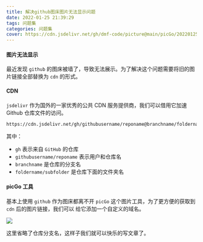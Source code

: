```yaml
---
title: 解决github图床图片无法显示问题
date: 2022-01-25 21:39:29
tags: 问题集
categories: 问题集
cover: https://cdn.jsdelivr.net/gh/dmf-code/picture@main/picGo/20220125214108.png
---
```


#### 图片无法显示

最近发现 `github` 的图床被墙了，导致无法展示。为了解决这个问题需要将旧的图片链接全部替换为 `cdn` 的形式。

#### CDN

`jsdelivr` 作为国外的一家优秀的公共 CDN 服务提供商，我们可以借用它加速 Github 仓库文件的访问。

```text
https://cdn.jsdelivr.net/gh/githubusername/reponame@branchname/foldername/subfolder
```

其中：

- `gh` 表示来自 `GitHub` 的仓库
- `githubusername/reponame` 表示用户和仓库名
- `branchname` 是仓库的分支名
- `foldername/subfolder` 是仓库下面的文件夹名

#### picGo 工具

基本上使用 `github` 作为图床都离不开 `picGo` 这个图片工具，为了更方便的获取到 `cdn` 后的图片链接，我们可以
给它添加一个自定义的域名。

![](https://cdn.jsdelivr.net/gh/dmf-code/picture/picGo/20220125215751.png)

这里省略了仓库分支名，这样子我们就可以快乐的写文章了。
